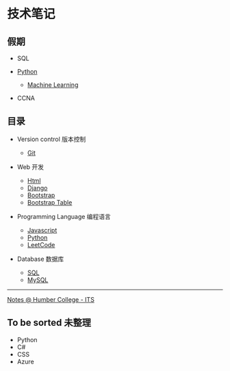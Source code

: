 # 技术笔记

## 假期

- SQL

- [Python](./Programming_Language/python/index.md)

  - [Machine Learning](./Programming_Language/machine_learning/index.md)

- CCNA

## 目录

- Version control 版本控制

  - [Git](./Supportive_Tech/git/git_index.md)

- Web 开发

  - [Html](./Web_Develope/html/html_index.md)
  - [Django](./Web_Develope/django/django_index.md)
  - [Bootstrap](./Web_Develope/bootstrap/bootstrap_index.md)
  - [Bootstrap Table](./Web_Develope/bootstrap_table/bootstrap_table_index.md)

- Programming Language 编程语言

  - [Javascript](./Programming_Language/javascript/js_index.md)
  - [Python](./Programming_Language/python/index.md)
  - [LeetCode](./Leetcode/724.ipynb)

- Database 数据库
  - [SQL](https://simonangel-fong.github.io/SQL-Tutorial/)
  - [MySQL](./Database/mysql/mysql_index.md)

---

[Notes @ Humber College - ITS](https://simonangel-fong.github.io/Humber_ITS_Note/)

## To be sorted 未整理

- Python
- C#
- CSS
- Azure

